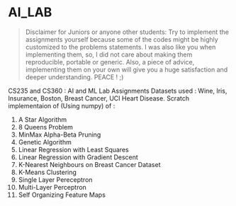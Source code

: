 # AI_LAB
>Disclaimer for Juniors or anyone other students: 
Try to implement the assignments yourself because some of the codes might be highly customized to the problems statements.
I was also like you when implementing them, so, I did not care about making them reproducible, portable or generic.
Also, a piece of advice, implementing them on your own will give you a huge satisfaction and deeper understanding.
PEACE ! ;)

CS235 and CS360 : AI and ML Lab Assignments
Datasets used : Wine, Iris, Insurance, Boston, Breast Cancer, UCI Heart Disease.
Scratch implementaion of (Using numpy) of :
1. A Star Algorithm
2. 8 Queens Problem
3. MinMax Alpha-Beta Pruning
4. Genetic Algorithm
5. Linear Regression with Least Squares
6. Linear Regression with Gradient Descent
7. K-Nearest Neighbours on Breast Cancer Dataset
8. K-Means Clustering
9. Single Layer Pereceptron
10. Multi-Layer Perceptron
11. Self Organizing Feature Maps
